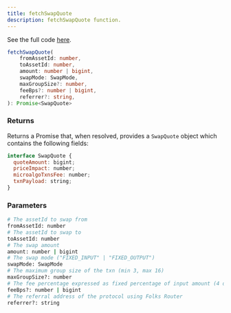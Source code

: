 ```yaml
---
title: fetchSwapQuote
description: fetchSwapQuote function.
---
```


See the full code [here](https://github.com/Folks-Finance/folks-router/blob/js-sdk-readme/packages/folks-router-js-sdk/src/FolksRouterClient.ts#L24).

```ts
fetchSwapQuote(
    fromAssetId: number,
    toAssetId: number,
    amount: number | bigint,
    swapMode: SwapMode,
    maxGroupSize?: number,
    feeBps?: number | bigint,
    referrer?: string,
): Promise<SwapQuote>
```

### Returns

Returns a Promise that, when resolved, provides a `SwapQuote` object which contains the following fields:

```js
interface SwapQuote {
  quoteAmount: bigint;
  priceImpact: number;
  microalgoTxnsFee: number;
  txnPayload: string;
}
```

### Parameters

```sh
# The assetId to swap from
fromAssetId: number
# The assetId to swap to
toAssetId: number
# The swap amount
amount: number | bigint
# The swap mode ("FIXED_INPUT" | "FIXED_OUTPUT")
swapMode: SwapMode
# The maximum group size of the txn (min 3, max 16)
maxGroupSize?: number
# The fee percentage expressed as fixed percentage of input amount (4 d.p)
feeBps?: number | bigint
# The referral address of the protocol using Folks Router
referrer?: string
```
